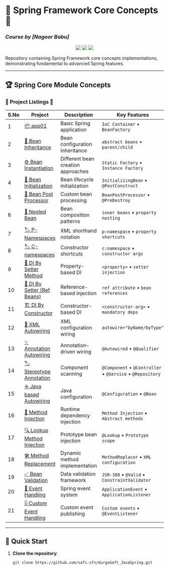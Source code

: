 
# 🌈 Spring Framework Core Concepts 🚀
### *Course by [Nagoor Babu]*

<div align="center">
  <img src="https://img.shields.io/badge/Spring-6DB33F?style=for-the-badge&logo=spring&logoColor=white" />
  <img src="https://img.shields.io/badge/Java-17-ED8B00?style=for-the-badge&logo=openjdk&logoColor=white" />
  <img src="https://img.shields.io/badge/Maven-C71A36?style=for-the-badge&logo=apache-maven" />
</div>

Repository containing Spring Framework core concepts implementations, demonstrating fundamental to advanced Spring features.

---

## 🏆 Spring Core Module Concepts  
### 📂 Project Listings 🎯  

| S.No | Project | Description | Key Features |
|------|---------|-------------|--------------|
| 1 | [📦 app01](app01/) | Basic Spring application | `IoC Container` • `BeanFactory` |
| 2 | [🧬 Bean Inheritance](beanInheritance/) | Bean configuration inheritance | `abstract beans` • `parent/child` |
| 3 | [⚙️ Bean Instantiation](BeanInstantiation/) | Different bean creation approaches | `Static Factory` • `Instance Factory` |
| 4 | [🔄 Bean Initialization](beanInitialization/) | Bean lifecycle initialization | `InitializingBean` • `@PostConstruct` |
| 5 | [🔧 Bean Post Processor](beanPostProcessor/) | Custom bean processing | `BeanPostProcessor` • `@PreDestroy` |
| 6 | [🧩 Nested Bean](nestedBeans/) | Bean composition patterns | `inner beans` • `property nesting` |
| 7 | [🏷️ P-Namespaces](P-NameSpace/) | XML shorthand notation | `p:namespace` • `property shortcuts` |
| 8 | [🏷️ C-namespaces](C-NameSpace/) | Constructor shortcuts | `c:namespace` • `constructor args` |
| 9 | [💉 DI By Setter Method](setterMethodDependencyInjection/) | Property-based DI | `<property>` • `setter injection` |
| 10 | [🔗 DI By Setter (Ref Beans)](setterMethodDIwithRefrenceBean/) | Reference-based injection | `ref attribute` • `bean references` |
| 11 | [🏗️ DI By Constructor](constructorDependencyInjection/) | Constructor-based DI | `<constructor-arg>` • `mandatory deps` |
| 12 | [📜 XML Autowiring](XMLBasedAutowiring/) | XML configuration wiring | `autowire="byName/byType"` |
| 13 | [✨ Annotation Autowiring](AnnotationBasedAutowiring/) | Annotation-driven wiring | `@Autowired` • `@Qualifier` |
| 14 | [🏷️ Stereotype Annotation](StereoTypeAnnotation/) | Component scanning | `@Component` • `@Controller` • `@Service` • `@Repository` |
| 15 | [☕ Java based Autowiring](JavaBasedAutowiring/) | Java configuration | `@Configuration` • `@Bean` |
| 16 | [🔄 Method Injection](MethodInjection/) | Runtime dependency injection | `Method Injection` • `Abstract methods` |
| 17 | [🔍 Lookup Method Injection](LookupMethodInjection/) | Prototype bean injection | `@Lookup` • `Prototype scope` |
| 18 | [🛠️ Method Replacement](MethodReplacement/) | Dynamic method implementation | `MethodReplacer` • `XML configuration` |
| 19 | [✅ Bean Validation](BeanValidation/) | Data validation framework | `JSR-380` • `@Valid` • `ConstraintValidator` |
| 20 | [📢 Event Handling](EventHandling/) | Spring event system | `ApplicationEvent` • `ApplicationListener` |
| 21 | [🎚️ Custom Event Handling](CustomEventHandling/) | Custom event publishing | `Custom events` • `@EventListener` |

---

## 🚀 Quick Start
1. **Clone the repository**:
   ```bash
   git clone https://github.com/safi-sfn/durgaSoft_JavaSpring.git
<!--
### Legend:
- 📦 = Core Concept  
- 🧬 = Inheritance Patterns  
- ⚙️ = Creation Mechanisms  
- 🔄 = Lifecycle Hooks  
- 🔧 = Processing Logic  
- 🧩 = Composition  
- 🏷️ = XML Features  
- 💉 = Injection Styles  
- 🔗 = Reference Management  
- 🏗️ = Construction Patterns  
- 📜 = XML Configuration  
- ✨ = Annotation Magic  
- ☕ = Java Config
-->






